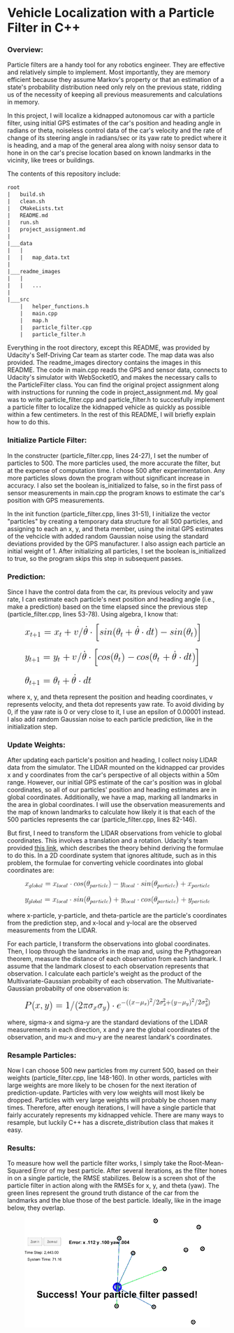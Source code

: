 # Vehicle Localization with a Particle Filter in C++
### Overview:
Particle filters are a handy tool for any robotics engineer. They are effective and relatively simple to implement. Most importantly, they are memory efficient because they assume Markov's property or that an estimation of a state's probability distribution need only rely on the previous state, ridding us of the necessity of keeping all previous measurements and calculations in memory. 

In this project, I will localize a kidnapped autonomous car with a particle filter, using initial GPS estimates of the car's position and heading angle in radians or theta, noiseless control data of the car's velocity and the rate of change of its steering angle in radians/sec or its yaw rate to predict where it is heading, and a map of the general area along with noisy sensor data to hone in on the car's precise location based on known landmarks in the vicinity, like trees or buildings.

The contents of this repository include:
```
root
|   build.sh
|   clean.sh
|   CMakeLists.txt
|   README.md
|   run.sh
|   project_assignment.md
|
|___data
|   |   
|   |   map_data.txt
|
|___readme_images
|   |   
|   |   ...
|   
|___src
    |   helper_functions.h
    |   main.cpp
    |   map.h
    |   particle_filter.cpp
    |   particle_filter.h
```
Everything in the root directory, except this README, was provided by Udacity's Self-Driving Car team as starter code. The map data was also provided. The readme_images directory contains the images in this README. The code in main.cpp reads the GPS and sensor data, connects to Udacity's simulator with WebSocketIO, and makes the necessary calls to the ParticleFilter class. You can find the original project assignment along with instructions for running the code in project_assignment.md. My goal was to write particle_filter.cpp and particle_filter.h to succesfully implement a particle filter to localize the kidnapped vehicle as quickly as possible within a few centimeters. In the rest of this README, I will briefly explain how to do this.

### Initialize Particle Filter:
In the constructer (particle_filter.cpp, lines 24-27), I set the number of particles to 500. The more particles used, the more accurate the filter, but at the expense of computation time. I chose 500 after experimentation. Any more particles slows down the program without significant increase in accuracy. I also set the boolean is_initialized to false, so in the first pass of sensor measurements in main.cpp the program knows to estimate the car's position with GPS measurements.

In the init function (particle_filter.cpp, lines 31-51), I initialize the vector "particles" by creating a temporary data structure for all 500 particles, and assigning to each an x, y, and theta member, using the inital GPS estimates of the vehcicle with added random Gaussian noise using the standard deviations provided by the GPS manufacturer. I also assign each particle an initial weight of 1. After initializing all particles, I set the boolean is_initialized to true, so the program skips this step in subsequent passes.

### Prediction:
Since I have the control data from the car, its previous velocity and yaw rate, I can estimate each particle's next position and heading angle (i.e., make a prediction) based on the time elapsed since the previous step (particle_filter.cpp, lines 53-78). Using algebra, I know that:
 <figure>
  <img src="readme_images/x_predict.png"/>
</figure>
 <p></p>
 <figure>
  <img src="readme_images/y_predict.png"/>
</figure>
 <p></p>
 <figure>
  <img src="readme_images/theta_predict.png"/>
</figure>
 <p></p>
where x, y, and theta represent the position and heading coordinates, v represents velocity, and theta dot represents yaw rate. To avoid dividing by 0, if the yaw rate is 0 or very close to it, I use an epsilon of 0.00001 instead. I also add random Gaussian noise to each particle prediction, like in the initialization step.
 
### Update Weights:
After updating each particle's position and heading, I collect noisy LIDAR data from the simulator. The LIDAR mounted on the kidnapped car provides x and y coordinates from the car's perspective of all objects within a 50m range. However, our initial GPS estimate of the car's position was in global coordinates, so all of our particles' position and heading estimates are in global coordinates. Additionally, we have a map, marking all landmarks in the area in global coordinates. I will use the observation measurements and the map of known landmarks to calculate how likely it is that each of the 500 particles represents the car (particle_filter.cpp, lines 82-146). 

But first, I need to transform the LIDAR observations from vehicle to global coordinates. This involves a translation and a rotation. Udacity's team provided [this link](https://www.willamette.edu/~gorr/classes/GeneralGraphics/Transforms/transforms2d.htm), which describes the theory behind deriving the formulae to do this. In a 2D coordinate system that ignores altitude, such as in this problem, the formulae for converting vehicle coordinates into global coordinates are:
 <figure>
  <img src="readme_images/x_trans_rot.png"/>
</figure>
 <p></p>
 <figure>
  <img src="readme_images/y_trans_rot.png"/>
</figure>
 <p></p>
where x-particle, y-particle, and theta-particle are the particle's coordinates from the prediction step, and x-local and y-local are the observed measurements from the LIDAR. 

For each particle, I transform the observations into global coordinates. Then, I loop through the landmarks in the map and, using the Pythagorean theorem, measure the distance of each observation from each landmark. I assume that the landmark closest to each observation represents that observation. I calculate each particle's weight as the product of the Multivariate-Gaussian probabilty of each observation. The Multivariate-Gaussian probabilty of one observation is:
 <figure>
  <img src="readme_images/multivariate_gaussian.png"/>
</figure>
 <p></p>
where, sigma-x and sigma-y are the standard deviations of the LIDAR measurements in each direction, x and y are the global coordinates of the observation, and mu-x and mu-y are the nearest landark's coordinates.

### Resample Particles:
Now I can choose 500 new particles from my current 500, based on their weights (particle_filter.cpp, line 148-160). In other words, particles with large weights are more likely to be chosen for the next iteration of prediction-update. Particles with very low weights will most likely be dropped. Particles with very large weights will probably be chosen many times. Therefore, after enough iterations, I will have a single particle that fairly accurately represents my kidnapped vehicle. There are many ways to resample, but luckily C++ has a discrete_distribution class that makes it easy.

### Results:
To measure how well the particle filter works, I simply take the Root-Mean-Squared Error of my best particle. After several iterations, as the filter hones in on a single particle, the RMSE stabilizes. Below is a screen shot of the particle filter in action along with the RMSEs for x, y, and theta (yaw). The green lines represent the ground truth distance of the car from the landmarks and the blue those of the best particle. Ideally, like in the image below, they overlap.
 <figure>
  <img src="readme_images/screenshot.png"/>
</figure>
 <p></p>
